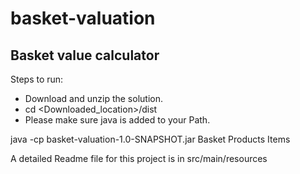 # basket-valuation
## Basket value calculator

Steps to run:
* Download and unzip the solution.
* cd <Downloaded_location>/dist
* Please make sure java is added to your Path.

java -cp basket-valuation-1.0-SNAPSHOT.jar Basket Products Items

A detailed Readme file for this project is in src/main/resources
